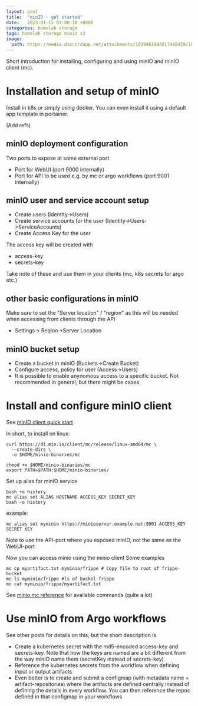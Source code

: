```yaml
---
layout: post
title:  "minIO - get started"
date:   2023-01-15 07:00:10 +0000
categories: homelab storage
tags: homelab storage minio s3
image:
  path: https://media.discordapp.net/attachments/1059461993817448459/1064091017592184832/Fredrik999_a_flamingo_standing_on_one_leg_264919a5-9cd3-47fd-ad75-b6676e645607.png
---
```

Short introduction for installing, configuring and using minIO and minIO client (mc).

# Installation and setup of minIO
Install in k8s or simply using docker. You can even install it using a default app template in portainer. 

(Add refs)

## minIO deployment configuration
Two ports to expose at some external port
- Port for WebUI (port 9000 internally)
- Port for API to be used e.g. by mc or argo workflows (port 9001 internally)

## minIO user and service account setup
* Create users (Identlty->Users)
* Create service accounts for the user (Identity->Users->ServiceAccounts)
* Create Access Key for the user

The access key will be created with
* access-key
* secrets-key

Take note of these and use them in your clients (mc, k8s secrets for argo etc.)

## other basic configurations in minIO
Make sure to set the "Server location" / "region" as this will be needed when accessing from clients through the API
* Settings-> Reqion->Server Location

## minIO bucket setup
* Create a bucket in minIO (Buckets->Create Bucket)
* Configure access, policy for user (Access->Users)
* It is possible to enable anynomous access to a specific bucket. Not recommended in general, but there might be cases

# Install and configure minIO client
See [minIO client quick start](https://min.io/docs/minio/linux/reference/minio-mc.html)

In short, to install on linux:
```shell
curl https://dl.min.io/client/mc/release/linux-amd64/mc \
  --create-dirs \
  -o $HOME/minio-binaries/mc

chmod +x $HOME/minio-binaries/mc
export PATH=$PATH:$HOME/minio-binaries/
```

Set up alias for minIO service
```shell
bash +o history
mc alias set ALIAS HOSTNAME ACCESS_KEY SECRET_KEY
bash -o history
```
example:
```shell
mc alias set myminio https://minioserver.example.net:9001 ACCESS_KEY SECRET KEY
```
Note to use the API-port where you exposed minIO, not the same as the WebUI-port

Now you can access minio using the minio client
Some examples
```shell
mc cp myartifact.txt myminio/frippe # Copy file to root of frippe-bucket
mc ls myminio/frippe #ls of buckel frippe
mc cat myminio/frippe/myartifact.txt
```
See [minio mc reference](https://min.io/docs/minio/linux/reference/minio-mc.html) for available commands (quite a lot)

# Use minIO from Argo workflows
See other posts for details on this, but the short description is
* Create a kubernetes secret with the md5-encoded access-key and secrets-key. Note that how the keys are named are a bit different from the way minIO name them (secretKey instead of secrets-key)
* Reference the kubernetes secrets from the workflow when defining input or output artifacts
* Even better is to create and submit a configmap (with metadata name = artifact-repositories) where the artifacts are defined centrally instead of defining the details in every workflow. You can then reference the repos defined in that configmap in your workflows